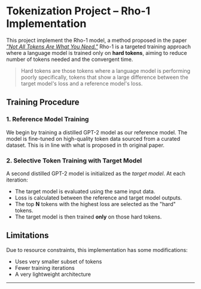 # Tokenization Project – Rho-1 Implementation

This project implement the Rho-1 model, a method proposed in the paper [*"Not All Tokens Are What You Need."*](https://arxiv.org/abs/2404.07965) Rho-1 is a targeted training approach where a language model is trained only on **hard tokens**, aiming to reduce number of tokens needed and the convergent time. 


> Hard tokens are those tokens where a language model is performing poorly specifically, tokens that show a large difference between the target model's loss and a reference model's loss.

## Training Procedure

### 1. Reference Model Training

We begin by training a distilled GPT-2 model as our reference model. The model is fine-tuned on high-quality token data sourced from a curated dataset. This is in line with what is proposed in th original paper.

### 2. Selective Token Training with Target Model

A second distilled GPT-2 model is initialized as the *target model*. At each iteration:

- The target model is evaluated using the same input data.
- Loss is calculated between the reference and target model outputs.
- The top **N** tokens with the highest loss are selected as the "hard" tokens.
- The target model is then trained **only** on those hard tokens.

## Limitations

Due to resource constraints, this implementation has some modifications: 

- Uses very smaller subset of tokens
- Fewer training iterations
- A very lightweight architecture

---

